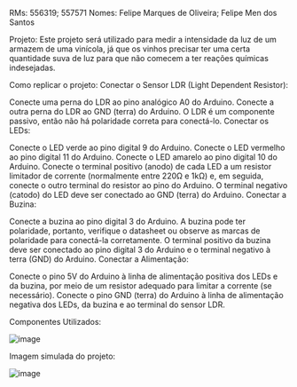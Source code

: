 RMs: 556319; 557571 Nomes: Felipe Marques de Oliveira; Felipe Men dos Santos

Projeto:
Este projeto será utilizado para medir a intensidade da luz de um armazem de uma vinícola, já que os vinhos precisar ter uma certa quantidade suva de luz para que não comecem a ter reações químicas indesejadas.

Como replicar o projeto:
Conectar o Sensor LDR (Light Dependent Resistor):

Conecte uma perna do LDR ao pino analógico A0 do Arduino.
Conecte a outra perna do LDR ao GND (terra) do Arduino.
O LDR é um componente passivo, então não há polaridade correta para conectá-lo.
Conectar os LEDs:

Conecte o LED verde ao pino digital 9 do Arduino.
Conecte o LED vermelho ao pino digital 11 do Arduino.
Conecte o LED amarelo ao pino digital 10 do Arduino.
Conecte o terminal positivo (anodo) de cada LED a um resistor limitador de corrente (normalmente entre 220Ω e 1kΩ) e, em seguida, conecte o outro terminal do resistor ao pino do Arduino. O terminal negativo (catodo) do LED deve ser conectado ao GND (terra) do Arduino.
Conectar a Buzina:

Conecte a buzina ao pino digital 3 do Arduino.
A buzina pode ter polaridade, portanto, verifique o datasheet ou observe as marcas de polaridade para conectá-la corretamente. O terminal positivo da buzina deve ser conectado ao pino digital 3 do Arduino e o terminal negativo à terra (GND) do Arduino.
Conectar a Alimentação:

Conecte o pino 5V do Arduino à linha de alimentação positiva dos LEDs e da buzina, por meio de um resistor adequado para limitar a corrente (se necessário).
Conecte o pino GND (terra) do Arduino à linha de alimentação negativa dos LEDs, da buzina e ao terminal do sensor LDR.

Componentes Utilizados:

![image](https://github.com/FelipeMen10/CP1-Edge-Computing/assets/153327403/19006f8d-55b2-457d-a2a3-7b97bf655fbb)

Imagem simulada do projeto:

![image](https://github.com/FelipeMen10/CP1-Edge-Computing/assets/153327403/fc91e7d9-5c2e-4247-9d51-d1bc4b1e77df)
